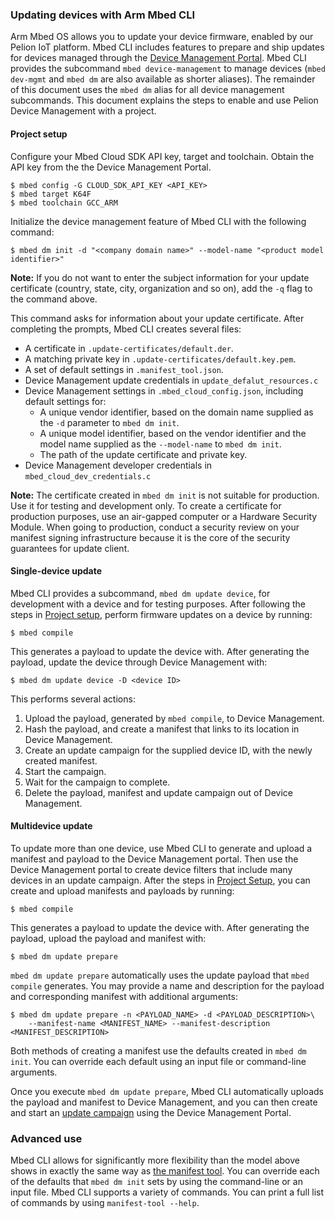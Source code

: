 <h3 id="cli-update">Updating devices with Arm Mbed CLI</h3>

Arm Mbed OS allows you to update your device firmware, enabled by our Pelion IoT platform. Mbed CLI includes features to prepare and ship updates for devices managed through the [Device Management Portal](https://cloud.mbed.com/docs/current/introduction/index.html). Mbed CLI provides the subcommand `mbed device-management` to manage devices (`mbed dev-mgmt` and `mbed dm` are also available as shorter aliases). The remainder of this document uses the `mbed dm` alias for all device management subcommands. This document explains the steps to enable and use Pelion Device Management with a project.

#### Project setup

Configure your Mbed Cloud SDK API key, target and toolchain. Obtain the API key from the the Device Management Portal.

```
$ mbed config -G CLOUD_SDK_API_KEY <API_KEY>
$ mbed target K64F
$ mbed toolchain GCC_ARM
```

Initialize the device management feature of Mbed CLI with the following command:

```
$ mbed dm init -d "<company domain name>" --model-name "<product model identifier>"
```

<span class="notes">**Note:** If you do not want to enter the subject information for your update certificate (country, state, city, organization and so on), add the `-q` flag to the command above.</span>

This command asks for information about your update certificate. After completing the prompts, Mbed CLI creates several files:

- A certificate in `.update-certificates/default.der`.
- A matching private key in `.update-certificates/default.key.pem`.
- A set of default settings in `.manifest_tool.json`.
- Device Management update credentials in `update_defalut_resources.c`
- Device Management settings in `.mbed_cloud_config.json`, including default settings for:
   - A unique vendor identifier, based on the domain name supplied as the `-d` parameter to `mbed dm init`.
   - A unique model identifier, based on the vendor identifier and the model name supplied as the `--model-name` to `mbed dm init`.
   - The path of the update certificate and private key.
- Device Management developer credentials in `mbed_cloud_dev_credentials.c`

<span class="notes">**Note:** The certificate created in `mbed dm init` is not suitable for production. Use it for testing and development only. To create a certificate for production purposes, use an air-gapped computer or a Hardware Security Module. When going to production, conduct a security review on your manifest signing infrastructure because it is the core of the security guarantees for update client.</span>

#### Single-device update

Mbed CLI provides a subcommand, `mbed dm update device`, for development with a device and for testing purposes. After following the steps in [Project setup](#project-setup), perform firmware updates on a device by running:

```
$ mbed compile
```

This generates a payload to update the device with. After generating the payload, update the device through Device Management with:

```
$ mbed dm update device -D <device ID>
```

This performs several actions:

1. Upload the payload, generated by `mbed compile`, to Device Management.
1. Hash the payload, and create a manifest that links to its location in Device Management.
1. Create an update campaign for the supplied device ID, with the newly created manifest.
1. Start the campaign.
1. Wait for the campaign to complete.
1. Delete the payload, manifest and update campaign out of Device Management.

#### Multidevice update

To update more than one device, use Mbed CLI to generate and upload a manifest and payload to the Device Management portal. Then use the Device Management portal to create device filters that include many devices in an update campaign. After the steps in [Project Setup](#project-setup), you can create and upload manifests and payloads by running:

```
$ mbed compile
```

This generates a payload to update the device with. After generating the payload, upload the payload and manifest with:

```
$ mbed dm update prepare
```

`mbed dm update prepare` automatically uses the update payload that `mbed compile` generates. You may provide a name and description for the payload and corresponding manifest with additional arguments:

```
$ mbed dm update prepare -n <PAYLOAD_NAME> -d <PAYLOAD_DESCRIPTION>\
    --manifest-name <MANIFEST_NAME> --manifest-description <MANIFEST_DESCRIPTION>
```

Both methods of creating a manifest use the defaults created in `mbed dm init`. You can override each default using an input file or command-line arguments.

Once you execute `mbed dm update prepare`, Mbed CLI automatically uploads the payload and manifest to Device Management, and you can then create and start an [update campaign](https://cloud.mbed.com/docs/current/updating-firmware/update-campaigns.html) using the Device Management Portal.

### Advanced use

Mbed CLI allows for significantly more flexibility than the model above shows in exactly the same way as [the manifest tool](https://cloud.mbed.com/docs/current/updating-firmware/manifest-tool.html). You can override each of the defaults that `mbed dm init` sets by using the command-line or an input file. Mbed CLI supports a variety of commands. You can print a full list of commands by using `manifest-tool --help`.
